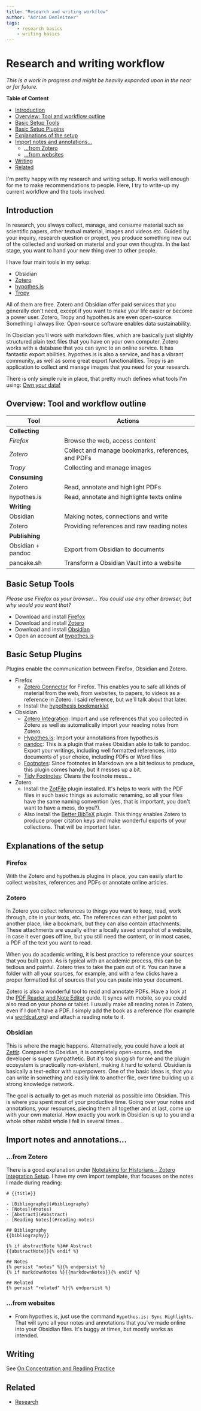 ```yaml
---
title: "Research and writing workflow"
author: "Adrian Demleitner"
tags:
	- research basics
	- writing basics
---
```

# Research and writing workflow
*This is a work in progress and might be heavily expanded upon in the near or far future.*

**Table of Content**

- [Introduction](#introduction)
- [Overview: Tool and workflow outline](#over-tool-and-workflow-outline)
- [Basic Setup Tools](#basic-setup-tools)
- [Basic Setup Plugins](#basic-setup-plugins)
- [Explanations of the setup](#explanations-of-the-setup)
- [Import notes and annotations…](#import-notes-and-annotations)
	- […from Zotero](#from-zotero)
	- […from websites](#from-websites)
- [Writing](#writing)
- [Related](#related)

I'm pretty happy with my research and writing setup. It works well enough for me to make recommendations to people. Here, I try to write-up my current workflow and the tools involved.

## Introduction
In research, you always collect, manage, and consume material such as scientific papers, other textual material, images and videos etc. Guided by your inquiry, research question or project, you produce something new out of the collected and worked on material and your own thoughts. In the last stage, you want to hand your new thing over to other people.

I have four main tools in my setup:

- Obsidian
- [Zotero](https://www.zotero.org/)
- [hypothes.is](https://hypothes.is/)
- [Tropy](https://www.tropy.org/)

All of them are free. Zotero and Obsidian offer paid services that you generally don't need, except if you want to make your life easier or become a power user. Zotero, Tropy and hypothes.is are even open-source. Something I always like. Open-source software enables data sustainability.

In Obsidian you'll work with markdown files, which are basically just slightly structured plain text files that you have on your own computer. Zotero works with a database that you can sync to an online service. It has fantastic export abilities. hypothes.is is also a service, and has a vibrant community, as well as some great export functionalities.  Tropy is an application to collect and manage images that you need for your research.

There is only simple rule in place, that pretty much defines what tools I'm using: [Own your data!](notes/Own%20your%20data!.md)

## Overview: Tool and workflow outline
| Tool              | Actions                                            |
| ----------------- | -------------------------------------------------- |
| **Collecting**    |                                                    |
| *Firefox*         | Browse the web, access content                     |
| *Zotero*          | Collect and manage bookmarks, references, and PDFs |
| *Tropy*           | Collecting and manage images                       |
| **Consuming**     |                                                    |
| Zotero            | Read, annotate and highlight PDFs                  |
| hypothes.is       | Read, annotate and highlighte texts online         |
| **Writing**       |                                                    |
| Obsidian          | Making notes, connections and write                |
| Zotero            | Providing references and raw reading notes         |
| **Publishing**    |                                                    |
| Obsidian + pandoc | Export from Obsidian to documents                  |
| pancake.sh        | Transform a Obsidian Vault into a website          |

## Basic Setup Tools
*Please use Firefox as your browser… You could use any other browser, but why would you want that?*

- Download and install [Firefox](https://www.mozilla.org/en-US/firefox/new/)
- Download and install [Zotero](https://www.zotero.org) 
- Download and install [Obsidian](https://obsidian.md) 
- Open an account at [hypothes.is](https://web.hypothes.is/)

## Basic Setup Plugins
Plugins enable the communication between Firefox, Obsidian and Zotero.

- Firefox
	- [Zotero Connector](https://www.zotero.org/download/) for Firefox. This enables you to safe all kinds of material from the web, from websites, to papers, to videos as a reference in Zotero. I said reference, but we'll talk about that later.
	- Install the [hypothesis bookmarklet](https://web.hypothes.is/help/installing-the-bookmarklet/)
- Obsidian
	- [Zotero Integration](https://github.com/mgmeyers/obsidian-zotero-integration): Import and use references that you collected in Zotero as well as automatically import your reading notes from Zotero.
	- [Hypothes.is](https://github.com/weichenw/obsidian-hypothesis-plugin): Import your annotations from hypothes.is
	- [pandoc](https://github.com/OliverBalfour/obsidian-pandoc): This is a plugin that makes Obsidian able to talk to pandoc. Export your writings, including well formatted references, into documents of your choice, including PDFs or Word files
	- [Footnotes](https://github.com/MichaBrugger/obsidian-footnotes): Since footnotes in Markdown are a bit tedious to produce, this plugin comes handy, but it messes up a bit.
	- [Tidy Footnotes](https://github.com/charliecm/obsidian-tidy-footnotes): Cleans the footnote mess…
- Zotero
	- Install the [ZotFile](http://zotfile.com/) plugin installed. It's helps to work with the PDF files in such basic things as automatic renaming, so all your files have the same naming convention (yes, that is important, you don't want to have a mess, do you?).
	- Also install the [Better BibTeX](https://retorque.re/zotero-better-bibtex/) plugin. This thingy enables Zotero to produce proper citation keys and make wonderful exports of your collections. That will be important later.

## Explanations of the setup
### Firefox
With the Zotero and hypothes.is plugins in place, you can easily start to collect websites, references and PDFs or annotate online articles.

### Zotero
In Zotero you collect references to things you want to keep, read, work through, cite in your texts, etc. The references can either just point to another place, like a bookmark, but they can also contain attachments. These attachments are usually either a locally saved snapshot of a website, in case it ever goes offline, but you still need the content, or in most cases, a PDF of the text you want to read.

When you do academic writing, it is best practice to reference your sources that you built upon. As is typical with an academic process, this can be tedious and painful. Zotero tries to take the pain out of it. You can have a folder with all your sources, for example, and with a few clicks have a proper formatted list of sources that you can paste into your document.

Zotero is also a wonderful tool to read and annotate PDFs. Have a look at the [PDF Reader and Note Editor](https://www.zotero.org/support/pdf_reader) guide. It syncs with mobile, so you could also read on your phone or tablet. I usually make all reading notes in Zotero, even if I don't have a PDF. I simply add the book as a reference (for example via [worldcat.org](https://www.worldcat.org/)) and attach a reading note to it.

### Obsidian
This is where the magic happens. Alternatively, you could have a look at [Zettlr](https://www.zettlr.com/). Compared to Obsidian, it is completely open-source, and the developer is super sympathetic. But it's too sluggish for me and the plugin ecosystem is practically non-existent, making it hard to extend. Obsidian is basically a text-editor with superpowers. One of the basic ideas is, that you can write in something and easily link to another file, over time building up a strong knowledge network.

The goal is actually to get as much material as possible into Obsidian. This is where you spent most of your productive time. Going over your notes and annotations, your resources, piecing them all together and at last, come up with your own material. How exactly you work in Obsidian is up to you and a whole other rabbit whole I fell in several times…

## Import notes and annotations…
### …from Zotero
There is a good explanation under [Notetaking for Historians - Zotero Integration Setup](https://publish.obsidian.md/history-notes/01+Notetaking+for+Historians#Zotero+Integration+Setup). I have my own import template, that focuses on the notes I made during reading:

```
# {{title}}

- [Bibliography](#bibliography)
- [Notes](#notes)
- [Abstract](#abstract)
- [Reading Notes](#reading-notes)

## Bibliography
{{bibliography}}

{% if abstractNote %}## Abstract
{{abstractNote}}{% endif %}

## Notes
{% persist "notes" %}{% endpersist %}
{% if markdownNotes %}{{markdownNotes}}{% endif %}

## Related
{% persist "related" %}{% endpersist %}
```

### …from websites
- From hypothes.is, just use the command `Hypothes.is: Sync Highlights`. That will sync all your notes and annotations that you've made online into your Obsidian files. It's buggy at times, but mostly works as intended.

## Writing
See [On Concentration and Reading Practice](journal/2023-03-06.md)

## Related
- [Research](notes/Research.md)